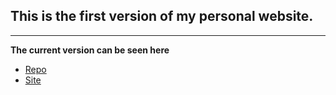 ## This is the first version of my personal website.
---
**The current version can be seen here**
* [Repo](https://github.com/kennysexton/kennysexton.github.io)
* [Site](https://kennysexton.github.io)
